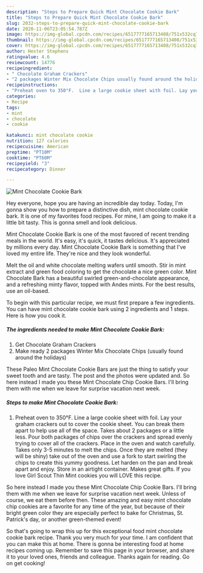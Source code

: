```yaml
---
description: "Steps to Prepare Quick Mint Chocolate Cookie Bark"
title: "Steps to Prepare Quick Mint Chocolate Cookie Bark"
slug: 2032-steps-to-prepare-quick-mint-chocolate-cookie-bark
date: 2020-11-06T23:05:54.787Z
image: https://img-global.cpcdn.com/recipes/6517777165713408/751x532cq70/mint-chocolate-cookie-bark-recipe-main-photo.jpg
thumbnail: https://img-global.cpcdn.com/recipes/6517777165713408/751x532cq70/mint-chocolate-cookie-bark-recipe-main-photo.jpg
cover: https://img-global.cpcdn.com/recipes/6517777165713408/751x532cq70/mint-chocolate-cookie-bark-recipe-main-photo.jpg
author: Hester Stephens
ratingvalue: 4.6
reviewcount: 14776
recipeingredient:
- " Chocolate Graham Crackers"
- "2 packages Winter Mix Chocolate Chips usually found around the holidays"
recipeinstructions:
- "Preheat oven to 350°F.  Line a large cookie sheet with foil. Lay your graham crackers out to cover the cookie sheet. You can break them apart to help use all of the space. Takes about 2 packages or a little less. Pour both packages of chips over the crackers and spread evenly trying to cover all of the crackers. Place in the oven and watch carefully. Takes only 3-5 minutes to melt the chips. Once they are melted (they will be shiny) take out of the oven and use a fork to start swirling the chips to create this yummy goodness. Let harden on the pan and break apart and enjoy. Store in an airtight container. Makes great gifts. If you love Girl Scout Thin Mint cookies you will LOVE this recipe."
categories:
- Recipe
tags:
- mint
- chocolate
- cookie

katakunci: mint chocolate cookie 
nutrition: 127 calories
recipecuisine: American
preptime: "PT10M"
cooktime: "PT60M"
recipeyield: "3"
recipecategory: Dinner

---
```



![Mint Chocolate Cookie Bark](https://img-global.cpcdn.com/recipes/6517777165713408/751x532cq70/mint-chocolate-cookie-bark-recipe-main-photo.jpg)

Hey everyone, hope you are having an incredible day today. Today, I'm gonna show you how to prepare a distinctive dish, mint chocolate cookie bark. It is one of my favorites food recipes. For mine, I am going to make it a little bit tasty. This is gonna smell and look delicious.

Mint Chocolate Cookie Bark is one of the most favored of recent trending meals in the world. It's easy, it's quick, it tastes delicious. It's appreciated by millions every day. Mint Chocolate Cookie Bark is something that I've loved my entire life. They're nice and they look wonderful.

Melt the oil and white chocolate melting wafers until smooth. Stir in mint extract and green food coloring to get the chocolate a nice green color. Mint Chocolate Bark has a beautiful swirled green-and-chocolate appearance, and a refreshing minty flavor, topped with Andes mints. For the best results, use an oil-based.


To begin with this particular recipe, we must first prepare a few ingredients. You can have mint chocolate cookie bark using 2 ingredients and 1 steps. Here is how you cook it.

<!--inarticleads1-->

##### The ingredients needed to make Mint Chocolate Cookie Bark:

1. Get  Chocolate Graham Crackers
1. Make ready 2 packages Winter Mix Chocolate Chips (usually found around the holidays)


These Paleo Mint Chocolate Cookie Bars are just the thing to satisfy your sweet tooth and are tasty. The post and the photos were updated and. So here instead I made you these Mint Chocolate Chip Cookie Bars. I&#39;ll bring them with me when we leave for surprise vacation next week. 

<!--inarticleads2-->

##### Steps to make Mint Chocolate Cookie Bark:

1. Preheat oven to 350°F.  Line a large cookie sheet with foil. Lay your graham crackers out to cover the cookie sheet. You can break them apart to help use all of the space. Takes about 2 packages or a little less. Pour both packages of chips over the crackers and spread evenly trying to cover all of the crackers. Place in the oven and watch carefully. Takes only 3-5 minutes to melt the chips. Once they are melted (they will be shiny) take out of the oven and use a fork to start swirling the chips to create this yummy goodness. Let harden on the pan and break apart and enjoy. Store in an airtight container. Makes great gifts. If you love Girl Scout Thin Mint cookies you will LOVE this recipe.


So here instead I made you these Mint Chocolate Chip Cookie Bars. I&#39;ll bring them with me when we leave for surprise vacation next week. Unless of course, we eat them before then. These amazing and easy mint chocolate chip cookies are a favorite for any time of the year, but because of their bright green color they are especially perfect to bake for Christmas, St. Patrick&#39;s day, or another green-themed event! 

So that's going to wrap this up for this exceptional food mint chocolate cookie bark recipe. Thank you very much for your time. I am confident that you can make this at home. There is gonna be interesting food at home recipes coming up. Remember to save this page in your browser, and share it to your loved ones, friends and colleague. Thanks again for reading. Go on get cooking!
